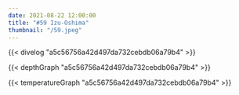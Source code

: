 ```yaml
---
date: 2021-08-22 12:00:00
title: "#59 Izu-Oshima"
thumbnail: "/59.jpeg"
---
```


{{< divelog "a5c56756a42d497da732cebdb06a79b4" >}}

{{< depthGraph "a5c56756a42d497da732cebdb06a79b4" >}}

{{< temperatureGraph "a5c56756a42d497da732cebdb06a79b4" >}}
